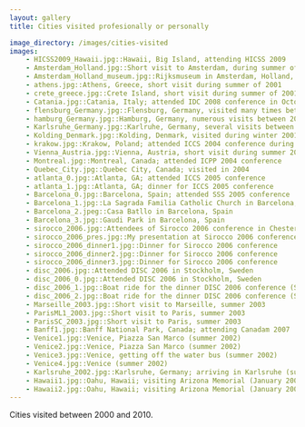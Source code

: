 ```yaml
---
layout: gallery
title: Cities visited profesionally or personally

image_directory: /images/cities-visited
images:
    - HICSS2009_Hawaii.jpg::Hawaii, Big Island, attending HICSS 2009
    - Amsterdam_Holland.jpg::Short visit to Amsterdam, during summer of 2001. 
    - Amsterdam_Holland_museum.jpg::Rijksmuseum in Amsterdam, Holland, during summer of 2001.
    - athens.jpg::Athens, Greece, short visit during summer of 2001
    - crete_greece.jpg::Crete Island, short visit during summer of 2001
    - Catania.jpg::Catania, Italy; attended IDC 2008 conference in October 2008
    - flensburg_Germany.jpg::Flensburg, Germany, visited many times between 2000-2010
    - hamburg_Germany.jpg::Hamburg, Germany, numerous visits between 2000-2010
    - Karlsruhe_Germany.jpg::Karlruhe, Germany, several visits between 2000-2010
    - Kolding_Denmark.jpg::Kolding, Denmark, visited during winter 2001
    - krakow.jpg::Krakow, Poland; attended ICCS 2004 conference during summer 2004
    - Vienna_Austria.jpg::Vienna, Austria, short visit during summer 2005
    - Montreal.jpg::Montreal, Canada; attended ICPP 2004 conference
    - Quebec_City.jpg::Quebec City, Canada; visited in 2004
    - atlanta_0.jpg::Atlanta, GA; attended ICCS 2005 conference
    - atlanta_1.jpg::Atlanta, GA; dinner for ICCS 2005 conference
    - Barcelona_0.jpg::Barcelona, Spain; attended SSS 2005 conference
    - Barcelona_1.jpg::La Sagrada Familia Catholic Church in Barcelona, Spain
    - Barcelona_2.jpeg::Casa Batllo in Barcelona, Spain
    - Barcelona_3.jpg::Gaudi Park in Barcelona, Spain
    - sirocco_2006.jpg::Attendees of Sirocco 2006 conference in Chester, UK
    - sirocco_2006_pres.jpg::My presentation at Sirocco 2006 conference (Chester, UK)
    - sirocco_2006_dinner1.jpg::Dinner for Sirocco 2006 conference
    - sirocco_2006_dinner2.jpg::Dinner for Sirocco 2006 conference
    - sirocco_2006_dinner3.jpg::Dinner for Sirocco 2006 conference
    - disc_2006.jpg::Attended DISC 2006 in Stockholm, Sweden
    - disc_2006_0.jpg::Attended DISC 2006 in Stockholm, Sweden
    - disc_2006_1.jpg::Boat ride for the dinner DISC 2006 conference (Stockholm, Sweden)
    - disc_2006_2.jpg::Boat ride for the dinner DISC 2006 conference (Stockholm, Sweden)
    - Marseille_2003.jpg::Short visit to Marseille, summer 2003
    - ParisML1_2003.jpg::Short visit to Paris, summer 2003
    - ParisSC_2003.jpg::Short visit to Paris, summer 2003
    - Banff1.jpg::Banff National Park, Canada; attending Canadam 2007
    - Venice1.jpg::Venice, Piazza San Marco (summer 2002)
    - Venice2.jpg::Venice, Piazza San Marco (summer 2002)
    - Venice3.jpg::Venice, getting off the water bus (summer 2002)
    - Venice4.jpg::Venice (summer 2002)
    - Karlsruhe_2002.jpg::Karlsruhe, Germany; arriving in Karlsruhe (summer 2002)
    - Hawaii1.jpg::Oahu, Hawaii; visiting Arizona Memorial (January 2005)
    - Hawaii2.jpg::Oahu, Hawaii; visiting Arizona Memorial (January 2005)
---
```


Cities visited between 2000 and 2010.
